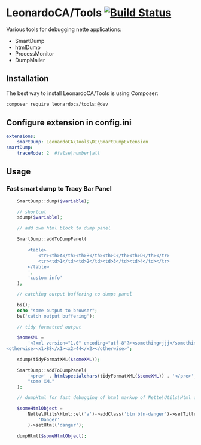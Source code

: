 # LeonardoCA/Tools [![Build Status](https://secure.travis-ci.org/LeonardoCA/Tools.png)](https://travis-ci.org/LeonardoCA/Tools.svg)

Various tools for debugging nette applications:

- SmartDump
- htmlDump
- ProcessMonitor
- DumpMailer


## Installation

The best way to install LeonardoCA/Tools is using Composer:

```sh
composer require leonardoca/tools:@dev
```


## Configure extension in config.ini

```yml
extensions:
	smartDump: LeonardoCA\Tools\DI\SmartDumpExtension
smartDump:
	traceMode: 2  #false|number|all
```

## Usage

### Fast smart dump to Tracy Bar Panel

```php
	SmartDump::dump($variable);

	// shortcut
	sdump($variable);

	// add own html block to dump panel

	SmartDump::addToDumpPanel(
		'
		<table>
			<tr><th>A</th><th>B</th><th>C</th><th>D</th></tr>
			<tr><td>1</td><td>2</td><td>3</td><td>4</td></tr>
		</table>
		',
		'custom info'
	);

	// catching output buffering to dumps panel

	bs();
	echo "some output to browser";
	be('catch output buffering');

	// tidy formatted output

	$someXML =
		'<?xml version="1.0" encoding="utf-8"?><something>jjj</something>
<otherwise><x1>88</x1><x2>44</x2></otherwise>';

	sdump(tidyFormatXML($someXML));

	SmartDump::addToDumpPanel(
		'<pre>' . htmlspecialchars(tidyFormatXML($someXML)) . '</pre>',
		"some XML"
	);

	// dumpHtml for fast debugging of html markup of Nette\Utils\Html or whole Controls

	$someHtmlObject =
		Nette\Utils\Html::el('a')->addClass('btn btn-danger')->setTitle(
			'Danger'
		)->setHtml('danger');

	dumpHtml($someHtmlObject);

```
